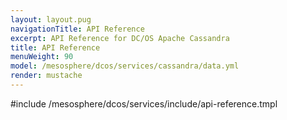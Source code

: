 ```yaml
---
layout: layout.pug
navigationTitle: API Reference
excerpt: API Reference for DC/OS Apache Cassandra
title: API Reference
menuWeight: 90
model: /mesosphere/dcos/services/cassandra/data.yml
render: mustache
---
```


#include /mesosphere/dcos/services/include/api-reference.tmpl

